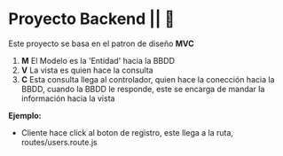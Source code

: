 # Proyecto Backend || :rocket:

Este proyecto se basa en el patron de diseño **MVC**

1. **M** El Modelo es la 'Entidad' hacia la BBDD
2. **V** La vista es quien hace la consulta
3. **C** Esta consulta llega al controlador, quien hace la conección hacia la BBDD, cuando la BBDD le responde,
   este se encarga de mandar la información hacia la vista

**Ejemplo:**

- Cliente hace click al boton de registro, este llega a la ruta, routes/users.route.js
